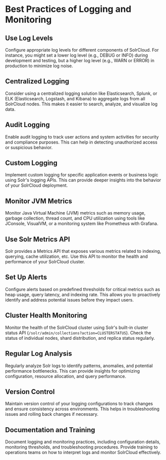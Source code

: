 # Best Practices of Logging and Monitoring

## Use Log Levels

Configure appropriate log levels for different components of SolrCloud. For instance, you might set a lower log level (e.g., DEBUG or INFO) during development and testing, but a higher log level (e.g., WARN or ERROR) in production to minimize log noise.

## Centralized Logging

Consider using a centralized logging solution like Elasticsearch, Splunk, or ELK (Elasticsearch, Logstash, and Kibana) to aggregate logs from all SolrCloud nodes. This makes it easier to search, analyze, and visualize log data.

## Audit Logging

Enable audit logging to track user actions and system activities for security and compliance purposes. This can help in detecting unauthorized access or suspicious behavior.

## Custom Logging

Implement custom logging for specific application events or business logic using Solr's logging APIs. This can provide deeper insights into the behavior of your SolrCloud deployment.

## Monitor JVM Metrics

Monitor Java Virtual Machine (JVM) metrics such as memory usage, garbage collection, thread count, and CPU utilization using tools like JConsole, VisualVM, or a monitoring system like Prometheus with Grafana.

## Use Solr Metrics API

Solr provides a Metrics API that exposes various metrics related to indexing, querying, cache utilization, etc. Use this API to monitor the health and performance of your SolrCloud cluster.

## Set Up Alerts

Configure alerts based on predefined thresholds for critical metrics such as heap usage, query latency, and indexing rate. This allows you to proactively identify and address potential issues before they impact users.

## Cluster Health Monitoring

Monitor the health of the SolrCloud cluster using Solr's built-in cluster status API (`/solr/admin/collections?action=CLUSTERSTATUS`). Check the status of individual nodes, shard distribution, and replica status regularly.

## Regular Log Analysis

Regularly analyze Solr logs to identify patterns, anomalies, and potential performance bottlenecks. This can provide insights for optimizing configuration, resource allocation, and query performance.

## Version Control

Maintain version control of your logging configurations to track changes and ensure consistency across environments. This helps in troubleshooting issues and rolling back changes if necessary.

## Documentation and Training

Document logging and monitoring practices, including configuration details, monitoring thresholds, and troubleshooting procedures. Provide training to operations teams on how to interpret logs and monitor SolrCloud effectively.

